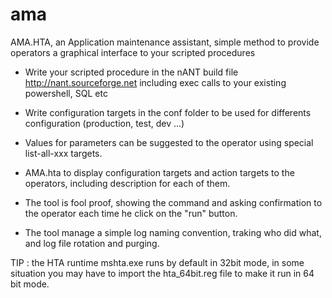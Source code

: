 # ama
AMA.HTA, an Application maintenance assistant, simple method to provide operators a graphical interface to your scripted procedures 

- Write your scripted procedure in the nANT build file http://nant.sourceforge.net including exec calls to your existing powershell, SQL etc
- Write configuration targets in the conf folder to be used for differents configuration (production, test, dev ...)
- Values for parameters can be suggested to the operator using special list-all-xxx targets.

- AMA.hta to display configuration targets and action targets to the operators, including description for each of them.
- The tool is fool proof, showing the command and asking confirmation to the operator each time he click on the "run" button.
- The tool manage a simple log naming convention, traking who did what, and log file rotation and purging.

TIP : the HTA runtime mshta.exe runs by default in 32bit mode, in some situation you may have to import the hta_64bit.reg file to make it run in 64 bit mode.
